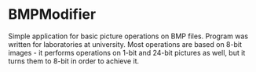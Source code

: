 # BMPModifier

Simple application for basic picture operations on BMP files. 
Program was written for laboratories at university. 
Most operations are based on 8-bit images - it performs operations on 1-bit and 24-bit pictures as well, but it turns them to 8-bit in order to achieve it. 
